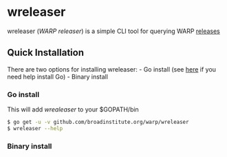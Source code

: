 # wreleaser

wreleaser (_WARP releaser_) is a simple CLI tool for querying WARP [releases](https://github.com/broadinstitute/warp/releases)

## Quick Installation

There are two options for installing wreleaser:
        - Go install (see [here](https://www.google.com/search?q=go+gopher&sxsrf=ALeKk008R2teaMFVjHevzzWnQxK7m-oAfA:1626271050334&source=lnms&tbm=isch&sa=X&ved=2ahUKEwifwo3i2-LxAhWjmeAKHX-iCsAQ_AUoAXoECAEQAw&biw=3440&bih=1308) if you need help install Go)
        - Binary install

### Go install
This will add _wrealeaser_ to your $GOPATH/bin

```bash
$ go get -u -v github.com/broadinstitute.org/warp/wreleaser
$ wreleaser --help
```

### Binary install
